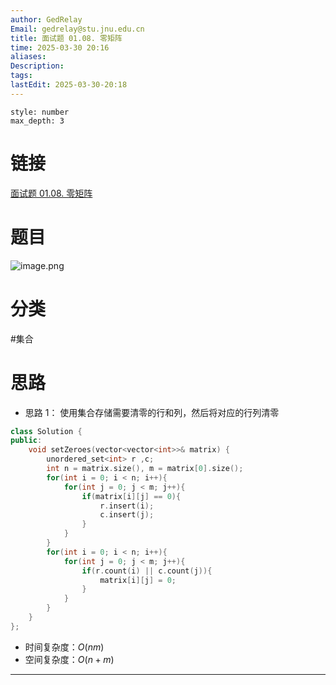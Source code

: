 ```yaml
---
author: GedRelay
Email: gedrelay@stu.jnu.edu.cn
title: 面试题 01.08. 零矩阵
time: 2025-03-30 20:16
aliases: 
Description: 
tags: 
lastEdit: 2025-03-30-20:18
---
```


```toc
style: number
max_depth: 3
```

# 链接
[面试题 01.08. 零矩阵](https://leetcode.cn/problems/zero-matrix-lcci/) 

# 题目
![image.png](https://ged-pic-bed.oss-cn-guangzhou.aliyuncs.com/img/202503302017999.png)


# 分类
#集合 

# 思路
- 思路 1：
使用集合存储需要清零的行和列，然后将对应的行列清零

```cpp
class Solution {
public:
    void setZeroes(vector<vector<int>>& matrix) {
        unordered_set<int> r ,c;
        int n = matrix.size(), m = matrix[0].size();
        for(int i = 0; i < n; i++){
            for(int j = 0; j < m; j++){
                if(matrix[i][j] == 0){
                    r.insert(i);
                    c.insert(j);
                }
            }
        }
        for(int i = 0; i < n; i++){
            for(int j = 0; j < m; j++){
                if(r.count(i) || c.count(j)){
                    matrix[i][j] = 0;
                }
            }
        }
    }
};
```


- 时间复杂度：${O\left( nm \right)  }$ 
- 空间复杂度：${O\left( n+m \right)  }$ 


---

